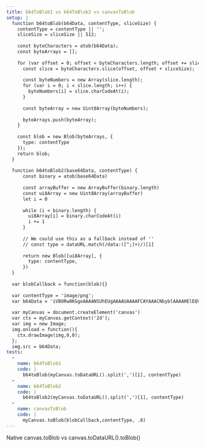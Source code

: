 ```yaml
---
title: b64ToBlob1 vs b64ToBlob2 vs canvasToBlob
setup: |
  function b64toBlob(b64Data, contentType, sliceSize) {
    contentType = contentType || '';
    sliceSize = sliceSize || 512;
  
    const byteCharacters = atob(b64Data);
    const byteArrays = [];
  
    for (var offset = 0; offset < byteCharacters.length; offset += sliceSize) {
      const slice = byteCharacters.slice(offset, offset + sliceSize);
  
      const byteNumbers = new Array(slice.length);
      for (var i = 0; i < slice.length; i++) {
        byteNumbers[i] = slice.charCodeAt(i);
      }
  
      const byteArray = new Uint8Array(byteNumbers);
  
      byteArrays.push(byteArray);
    }
  
    const blob = new Blob(byteArrays, {
      type: contentType
    });
    return blob;
  }
  
  function b64toBlob2(base64Data, contentType) {
      const binary = atob(base64Data)
      
      const arrayBuffer = new ArrayBuffer(binary.length)
      const ui8Array = new Uint8Array(arrayBuffer)
      let i = 0
      
      while (i < binary.length) {
        ui8Array[i] = binary.charCodeAt(i)
        i += 1
      }
      
      // We could use this as a fallback instead of ''
      // const type = dataURL.match(/data:([^;]+)/)[1]
      
      return new Blob([ui8Array], {
        type: contentType,
      })
  }
  
  var blobCallback = function(blob){}
  
  var contentType = 'image/png';
  var b64Data = 'iVBORw0KGgoAAAANSUhEUgAAAAUAAAAFCAYAAACNbyblAAAAHElEQVQI12P4//8/w38GIAXDIBKE0DHxgljNBAAO9TXL0Y4OHwAAAABJRU5ErkJggg==';
  
  var myCanvas = document.createElement('canvas')
  var ctx = myCanvas.getContext('2d');
  var img = new Image;
  img.onload = function(){
    ctx.drawImage(img,0,0);
  };
  img.src = b64Data;
tests:
  -
    name: b64ToBlob1
    code: |
      b64toBlob(myCanvas.toDataURL().split(',')[1], contentType)
  -
    name: b64ToBlob2
    code: |
      b64toBlob2(myCanvas.toDataURL().split(',')[1], contentType)
  -
    name: canvasToBlob
    code: |
      myCanvas.toBlob(blobCallback,contentType, .8)
---
```

Native canvas.toBlob vs canvas.toDataURL().toBlob()
